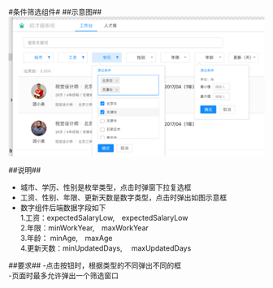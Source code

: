 #条件筛选组件#
##示意图##
![MacDown FilterBar](filterBar.png)


##说明##
- 城市、学历、性别是枚举类型，点击时弹窗下拉复选框
- 工资、性别、年限、更新天数是数字类型，点击时弹出如图示意框
- 数字组件后端数据字段如下 <br/>
   1.工资：expectedSalaryLow,&emsp;expectedSalaryLow<br/>
   2.年限：minWorkYear,&emsp;maxWorkYear<br/>
   3.年龄： minAge,&emsp;maxAge<br/>
   4.更新天数：minUpdatedDays, &emsp;maxUpdatedDays<br/>
   
   

##要求##
-点击按钮时，根据类型的不同弹出不同的框 <br/>
-页面时最多允许弹出一个筛选窗口 </br>
